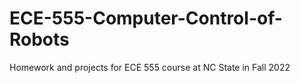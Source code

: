 # ECE-555-Computer-Control-of-Robots
Homework and projects for ECE 555 course at NC State in Fall 2022
